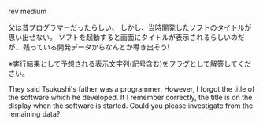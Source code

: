 rev medium

父は昔プログラマーだったらしい、
しかし、当時開発したソフトのタイトルが思い出せない。
ソフトを起動すると画面にタイトルが表示されるらしいのだが...
残っている開発データからなんとか導き出そう!

※実行結果として予想される表示文字列(記号含む)をフラグとして解答してください。

They said Tsukushi's father was a programmer.
However, I forgot the title of the software which he developed.
If I remember correctly, the title is on the display when the software is started.
Could you please investigate from the remaining data?
